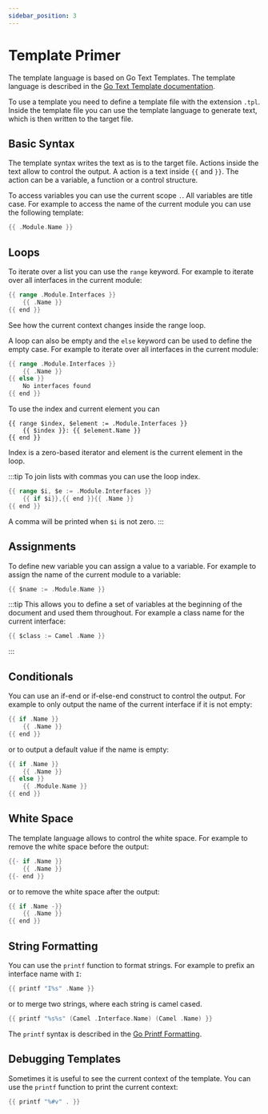 ```yaml
---
sidebar_position: 3
---
```


# Template Primer


The template language is based on Go Text Templates. The template language is described in the [Go Text Template documentation](https://golang.org/pkg/text/template/).

To use a template you need to define a template file with the extension `.tpl`. Inside the template file you can use the template language to generate text, which is then written to the target file.

## Basic Syntax

The template syntax writes the text as is to the target file. Actions inside the text allow to control the output. A action is a text inside `{{` and `}}`. The action can be a variable, a function or a control structure.


To access variables you can use the current scope `.`. All variables are title case. For example to access the name of the current module you can use the following template:

```go
{{ .Module.Name }}
```

## Loops

To iterate over a list you can use the `range` keyword. For example to iterate over all interfaces in the current module:

```go
{{ range .Module.Interfaces }}
    {{ .Name }}
{{ end }}
```

See how the current context changes inside the range loop.

A loop can also be empty and the `else` keyword can be used to define the empty case. For example to iterate over all interfaces in the current module:

```go
{{ range .Module.Interfaces }}
    {{ .Name }}
{{ else }}
    No interfaces found
{{ end }}
```

To use the index and current element you can 

```
{{ range $index, $element := .Module.Interfaces }}
    {{ $index }}: {{ $element.Name }}
{{ end }}
```

Index is a zero-based iterator and element is the current element in the loop.

:::tip
To join lists with commas you can use the loop index.

```go
{{ range $i, $e := .Module.Interfaces }}
    {{ if $i}},{{ end }}{{ .Name }}
{{ end }}
```

A comma will be printed when `$i` is not zero.
:::


## Assignments

To define new variable you can assign a value to a variable. For example to assign the name of the current module to a variable:

```go
{{ $name := .Module.Name }}
```

:::tip
This allows you to define a set of variables at the beginning of the document and used them throughout. For example a class name for the current interface:

```go
{{ $class := Camel .Name }}
```
:::


## Conditionals

You can use an if-end or if-else-end construct to control the output. For example to only output the name of the current interface if it is not empty:

```go
{{ if .Name }}
    {{ .Name }}
{{ end }}
```

or to output a default value if the name is empty:

```go
{{ if .Name }}
    {{ .Name }}
{{ else }}
    {{ .Module.Name }}
{{ end }}
```


## White Space

The template language allows to control the white space. For example to remove the white space before the output:

```go
{{- if .Name }}
    {{ .Name }}
{{- end }}
```

or to remove the white space after the output:

```go
{{ if .Name -}}
    {{ .Name }}
{{ end }}
```

## String Formatting

You can use the `printf` function to format strings. For example to prefix an interface name with `I`:

```go
{{ printf "I%s" .Name }}
```

or to merge two strings, where each string is camel cased.

```go
{{ printf "%s%s" (Camel .Interface.Name) (Camel .Name) }}
```

The `printf` syntax is described in the [Go Printf Formatting](https://gobyexample.com/string-formatting).

## Debugging Templates

Sometimes it is useful to see the current context of the template. You can use the `printf` function to print the current context:

```go
{{ printf "%#v" . }}
```